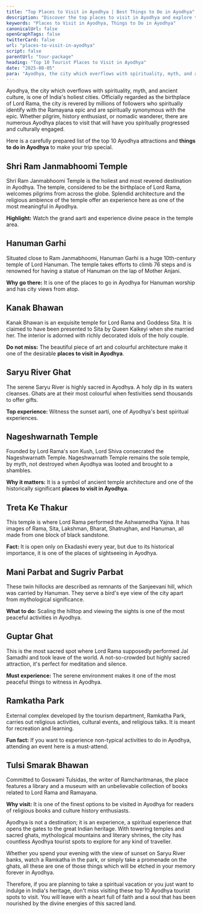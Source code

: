 ```yaml
---
title: "Top Places to Visit in Ayodhya | Best Things to Do in Ayodhya"
description: "Discover the top places to visit in Ayodhya and explore the best things to do in this sacred city. From Ram Janmabhoomi to serene ghats, plan your perfect Ayodhya trip today!"
keywords: "Places to Visit in Ayodhya, Things to Do in Ayodhya"
canonicalUrl: false
openGraphTags: false
twitterCard: false
url: "places-to-visit-in-ayodhya"
script: false
parentUrl: "tour-package"
heading: "Top 10 Tourist Places to Visit in Ayodhya"
date: "2025-08-05"
para: "Ayodhya, the city which overflows with spirituality, myth, and ancient culture, is one of India's holiest cities. Officially regarded as the birthplace of Lord Rama, the city is revered by millions of followers who spiritually identify with the Ramayana epic and are spiritually synonymous with the epic. Whether pilgrim, history enthusiast, or nomadic wanderer, there are numerous Ayodhya places to visit that will have you spiritually progressed and culturally engaged."
---
```


<p>Ayodhya, the city which overflows with spirituality, myth, and ancient culture, is one of India's holiest cities. Officially regarded as the birthplace of Lord Rama, the city is revered by millions of followers who spiritually identify with the Ramayana epic and are spiritually synonymous with the epic. Whether pilgrim, history enthusiast, or nomadic wanderer, there are numerous Ayodhya places to visit that will have you spiritually progressed and culturally engaged.
</p>
  <p className="mt-2">
               Here is a carefully prepared list of the top 10 Ayodhya attractions and <strong>things to do in Ayodhya</strong> to make your trip special.
              </p>
<h2 className="mt-5 font-bold">
Shri Ram Janmabhoomi Temple
</h2>
<p>
               Shri Ram Janmabhoomi Temple is the holiest and most revered destination in Ayodhya. The temple, considered to be the birthplace of Lord Rama, welcomes pilgrims from across the globe. Splendid architecture and the religious ambience of the temple offer an experience here as one of the most meaningful in Ayodhya.
              </p>
               <p className="mt-2">
               <strong>Highlight:</strong> Watch the grand aarti and experience divine peace in the temple area.
              </p>
              <h2 className="mt-5 font-bold">
                Hanuman Garhi
              </h2>
              <p>
                Situated close to Ram Janmabhoomi, Hanuman Garhi is a huge 10th-century temple of Lord Hanuman. The temple takes efforts to climb 76 steps and is renowned for having a statue of Hanuman on the lap of Mother Anjani.
              </p>
              <p className="mt-2">
                <strong>Why go there:</strong> It is one of the places to go in Ayodhya for Hanuman worship and has city views from atop.
              </p>
              <h2 className="mt-5 font-bold">
                Kanak Bhawan
              </h2>
              <p>
                Kanak Bhawan is an exquisite temple for Lord Rama and Goddess Sita. It is claimed to have been presented to Sita by Queen Kaikeyi when she married her. The interior is adorned with richly decorated idols of the holy couple.
              </p>
              <p className="mt-2">
               <strong>Do not miss:</strong> The beautiful piece of art and colourful architecture make it one of the desirable <strong>places to visit in Ayodhya</strong>.
              </p>
              <h2 className="mt-5 font-bold">
               Saryu River Ghat
              </h2>
              <p>
                The serene Saryu River is highly sacred in Ayodhya. A holy dip in its waters cleanses. Ghats are at their most colourful when festivities send thousands to offer gifts.
              </p>
              <p className="mt-2">
                <strong>Top experience:</strong> Witness the sunset aarti, one of Ayodhya's best spiritual experiences.
              </p>
             <h2 className="mt-5 font-bold">
                Nageshwarnath Temple
              </h2>
              <p>
                Founded by Lord Rama's son Kush, Lord Shiva consecrated the Nageshwarnath Temple. Nageshwarnath Temple remains the sole temple, by myth, not destroyed when Ayodhya was looted and brought to a shambles.
              </p>
              <p className="mt-2">
                <strong>Why it matters:</strong> It is a symbol of ancient temple architecture and one of the historically significant <strong>places to visit in Ayodhya</strong>.
              </p>
             <h2 className="mt-5 font-bold">
                Treta Ke Thakur
              </h2>
              <p>
               This temple is where Lord Rama performed the Ashwamedha Yajna. It has images of Rama, Sita, Lakshman, Bharat, Shatrughan, and Hanuman, all made from one block of black sandstone.
              </p>
              <p className="mt-2">
                <strong>Fact:</strong> It is open only on Ekadashi every year, but due to its historical importance, it is one of the places of sightseeing in Ayodhya.
              </p>
             <h2 className="mt-5 font-bold">
                Mani Parbat and Sugriv Parbat
              </h2>
              <p>
                These twin hillocks are described as remnants of the Sanjeevani hill, which was carried by Hanuman. They serve a bird's eye view of the city apart from mythological significance.
              </p>
              <p className="mt-2"><strong>What to do:</strong> Scaling the hilltop and viewing the sights is one of the most peaceful activities in Ayodhya.</p>
         <h2 className="mt-5 font-bold">
                Guptar Ghat
              </h2>
              <p>This is the most sacred spot where Lord Rama supposedly performed Jal Samadhi and took leave of the world. A not-so-crowded but highly sacred attraction, it's perfect for meditation and silence.</p>
              <p className="mt-2">
                <strong>Must experience:</strong> The serene environment makes it one of the most peaceful things to witness in Ayodhya.
              </p>
              <h2 className="mt-5 font-bold">
                Ramkatha Park
              </h2>
              <p>External complex developed by the tourism department, Ramkatha Park, carries out religious activities, cultural events, and religious talks. It is meant for recreation and learning.</p> 
              <p className="mt-2"><strong>Fun fact:</strong> If you want to experience non-typical activities to do in Ayodhya, attending an event here is a must-attend.</p>       
             <h2 className="mt-5 font-bold">
                Tulsi Smarak Bhawan
              </h2>
              <p>
               Committed to Goswami Tulsidas, the writer of Ramcharitmanas, the place features a library and a museum with an unbelievable collection of books related to Lord Rama and Ramayana.
              </p>
              <p className="mt-2">
               <strong>Why visit:</strong> It is one of the finest options to be visited in Ayodhya for readers of religious books and culture history enthusiasts.
              </p>
              <p className="mt-2">Ayodhya is not a destination; it is an experience, a spiritual experience that opens the gates to the great Indian heritage. With towering temples and sacred ghats, mythological mountains and literary shrines, the city has countless Ayodhya tourist spots to explore for any kind of traveller.</p>
              <p className="mt-2">Whether you spend your evening with the view of sunset on Saryu River banks, watch a Ramkatha in the park, or simply take a promenade on the ghats, all these are one of those things which will be etched in your memory forever in Ayodhya.</p>
              <p className="mt-2">Therefore, if you are planning to take a spiritual vacation or you just want to indulge in India's heritage, don't miss visiting these top 10 Ayodhya tourist spots to visit. You will leave with a heart full of faith and a soul that has been nourished by the divine energies of this sacred land.</p>
